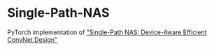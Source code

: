 # Single-Path-NAS
PyTorch implementation of ["Single-Path NAS: Device-Aware Efficient ConvNet Design"](https://arxiv.org/abs/1905.04159)
